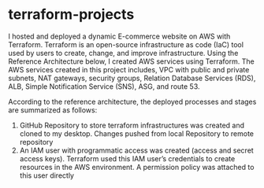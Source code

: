 # terraform-projects

I hosted and deployed a dynamic E-commerce website on AWS with Terraform. Terraform is an open-source infrastructure as code (IaC) tool used by users to create, change, and improve infrastructure. Using the Reference Architecture below, I created AWS services using Terraform. The AWS services created in this project includes, VPC with public and private subnets, NAT gateways, security groups, Relation Database Services (RDS), ALB, Simple Notification Service (SNS), ASG, and route 53.

According to the reference architecture, the deployed processes and stages are summarized as follows: 

1.	GitHub Repository to store terraform infrastructures was created and cloned to my desktop. Changes pushed from local Repository to remote repository 
2.	An IAM user with programmatic access was created (access and secret access keys). Terraform used this IAM user’s credentials to create resources in the AWS environment. A permission policy was attached to this user directly 


            
